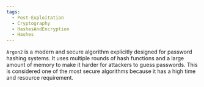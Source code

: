 ```yaml
---
tags:
  - Post-Exploitation
  - Cryptography
  - HashesAndEncryption
  - Hashes
---
```

`Argon2` is a modern and secure algorithm explicitly designed for password hashing systems. It uses multiple rounds of hash functions and a large amount of memory to make it harder for attackers to guess passwords. This is considered one of the most secure algorithms because it has a high time and resource requirement.